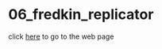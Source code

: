 # 06_fredkin_replicator

click [here](https://damix48.github.io/web_js/06_fredkin_replicator) to go to the web page
